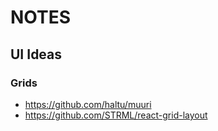 # NOTES

## UI Ideas

### Grids

- <https://github.com/haltu/muuri>
- <https://github.com/STRML/react-grid-layout>
